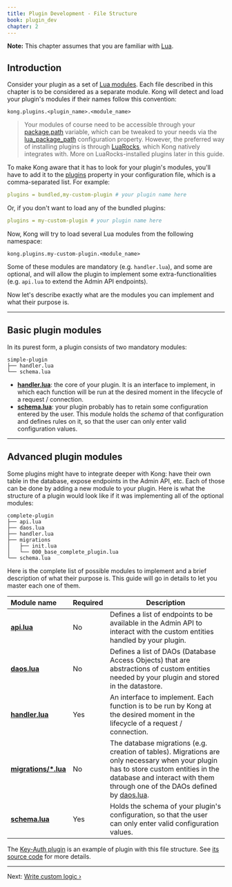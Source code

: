 ```yaml
---
title: Plugin Development - File Structure
book: plugin_dev
chapter: 2
---
```


<div class="alert alert-warning">
  <strong>Note:</strong> This chapter assumes that you are familiar with
  <a href="http://www.lua.org/">Lua</a>.
</div>

## Introduction

Consider your plugin as a set of [Lua
modules](http://www.lua.org/manual/5.1/manual.html#6.3). Each file described in
this chapter is to be considered as a separate module. Kong will detect and
load your plugin's modules if their names follow this convention:

```
kong.plugins.<plugin_name>.<module_name>
```

> Your modules of course need to be accessible through your
> [package.path](http://www.lua.org/manual/5.1/manual.html#pdf-package.path)
> variable, which can be tweaked to your needs via the
> [lua_package_path](/{{page.kong_version}}/property-reference/#lua_package_path)
> configuration property.
> However, the preferred way of installing plugins is through
> [LuaRocks](https://luarocks.org/), which Kong natively integrates with.
> More on LuaRocks-installed plugins later in this guide.

To make Kong aware that it has to look for your plugin's modules, you'll have
to add it to the
[plugins](/{{page.kong_version}}/property-reference/#plugins) property in
your configuration file, which is a comma-separated list. For example:

```yaml
plugins = bundled,my-custom-plugin # your plugin name here
```

Or, if you don't want to load any of the bundled plugins:

```yaml
plugins = my-custom-plugin # your plugin name here
```

Now, Kong will try to load several Lua modules from the following namespace:

```
kong.plugins.my-custom-plugin.<module_name>
```

Some of these modules are mandatory (e.g. `handler.lua`), and some are
optional, and will allow the plugin to implement some extra-functionalities
(e.g. `api.lua` to extend the Admin API endpoints).

Now let's describe exactly what are the modules you can implement and what
their purpose is.

---

## Basic plugin modules

In its purest form, a plugin consists of two mandatory modules:

```
simple-plugin
├── handler.lua
└── schema.lua
```

- **[handler.lua]**: the core of your plugin. It is an interface to implement, in
  which each function will be run at the desired moment in the lifecycle of a
  request / connection.
- **[schema.lua]**: your plugin probably has to retain some configuration entered
  by the user. This module holds the *schema* of that configuration and defines
  rules on it, so that the user can only enter valid configuration values.

---

## Advanced plugin modules

Some plugins might have to integrate deeper with Kong: have their own table in
the database, expose endpoints in the Admin API, etc. Each of those can be
done by adding a new module to your plugin. Here is what the structure of a
plugin would look like if it was implementing all of the optional modules:

```
complete-plugin
├── api.lua
├── daos.lua
├── handler.lua
├── migrations
│   ├── init.lua
│   └── 000_base_complete_plugin.lua
└── schema.lua
```

Here is the complete list of possible modules to implement and a brief
description of what their purpose is. This guide will go in details to let you
master each one of them.

| Module name            | Required   | Description
|:-----------------------|------------|------------
| **[api.lua]**          | No         | Defines a list of endpoints to be available in the Admin API to interact with the custom entities handled by your plugin.
| **[daos.lua]**         | No         | Defines a list of DAOs (Database Access Objects) that are abstractions of custom entities needed by your plugin and stored in the datastore.
| **[handler.lua]**      | Yes        | An interface to implement. Each function is to be run by Kong at the desired moment in the lifecycle of a request / connection.
| **[migrations/*.lua]** | No         | The database migrations (e.g. creation of tables). Migrations are only necessary when your plugin has to store custom entities in the database and interact with them through one of the DAOs defined by [daos.lua].
| **[schema.lua]**       | Yes        | Holds the schema of your plugin's configuration, so that the user can only enter valid configuration values.

The [Key-Auth plugin] is an example of plugin with this file structure.
See [its source code] for more details.

---

Next: [Write custom logic &rsaquo;]({{page.book.next}})

[api.lua]: {{page.book.chapters.admin-api}}
[daos.lua]: {{page.book.chapters.custom-entities}}
[handler.lua]: {{page.book.chapters.custom-logic}}
[schema.lua]: {{page.book.chapters.plugin-configuration}}
[migrations/*.lua]: {{page.book.chapters.custom-entities}}
[Key-Auth plugin]: /hub/kong-inc/key-auth/
[its source code]: https://github.com/Kong/kong/tree/master/kong/plugins/key-auth
